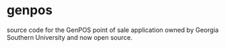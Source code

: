 # genpos
source code for the GenPOS point of sale application owned by Georgia Southern University and now open source.
